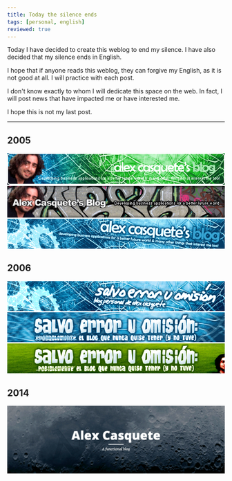 ```yaml
---
title: Today the silence ends
tags: [personal, english]
reviewed: true
---
```

Today I have decided to create this weblog to end my silence. I have also decided that my silence ends in English.

I hope that if anyone reads this weblog, they can forgive my English, as it is not good at all. I will practice with each post.

I don't know exactly to whom I will dedicate this space on the web. In fact, I will post news that have impacted me or have interested me.

I hope this is not my last post.

---

## 2005
![Blog Header](/img/alex_casquete_header1.gif)  
![Blog Header](/img/alex_casquete_header2.gif) 
![Blog Header](/img/alex_casquete_header3.gif) 

## 2006
![Blog Header](/img/alex_casquete_header4.gif) 
![Blog Header](/img/alex_casquete_header5.gif)
![Blog Header](/img/alex_casquete_header6.gif) 

## 2014
![Blog Header](/img/alex_casquete_header7.gif) 

